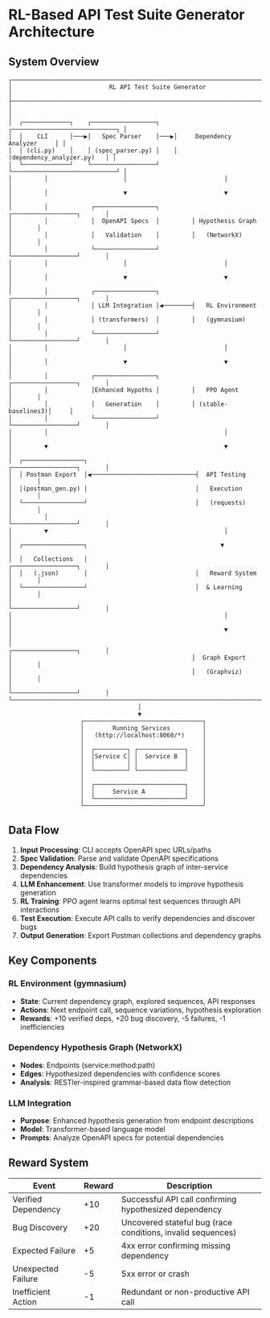 # RL-Based API Test Suite Generator Architecture

## System Overview

```
┌─────────────────────────────────────────────────────────────────────────────┐
│                           RL API Test Suite Generator                       │
├─────────────────────────────────────────────────────────────────────────────┤
│                                                                             │
│  ┌─────────────┐    ┌──────────────────┐    ┌─────────────────────────────┐ │
│  │    CLI      │───▶│   Spec Parser    │───▶│     Dependency Analyzer     │ │
│  │ (cli.py)    │    │ (spec_parser.py) │    │  (dependency_analyzer.py)   │ │
│  └─────────────┘    └──────────────────┘    └─────────────────────────────┘ │
│         │                     │                           │                 │
│         │                     ▼                           ▼                 │
│         │            ┌─────────────────┐         ┌──────────────────┐       │
│         │            │  OpenAPI Specs  │         │ Hypothesis Graph │       │
│         │            │   Validation    │         │   (NetworkX)     │       │
│         │            └─────────────────┘         └──────────────────┘       │
│         │                     │                           │                 │
│         │                     ▼                           ▼                 │
│         │            ┌─────────────────┐         ┌──────────────────┐       │
│         │            │ LLM Integration │◀────────┤   RL Environment │       │
│         │            │ (transformers)  │         │   (gymnasium)    │       │
│         │            └─────────────────┘         └──────────────────┘       │
│         │                     │                           │                 │
│         │                     ▼                           ▼                 │
│         │            ┌─────────────────┐         ┌──────────────────┐       │
│         │            │Enhanced Hypoths │         │   PPO Agent      │       │
│         │            │   Generation    │         │ (stable-baselines3)│     │
│         │            └─────────────────┘         └──────────────────┘       │
│         │                                                 │                 │
│         ▼                                                 ▼                 │
│  ┌─────────────────┐                              ┌──────────────────┐       │
│  │ Postman Export  │◀─────────────────────────────┤  API Testing     │       │
│  │(postman_gen.py) │                              │   Execution      │       │
│  └─────────────────┘                              │   (requests)     │       │
│         │                                         └──────────────────┘       │
│         ▼                                                 │                 │
│  ┌─────────────────┐                                     ▼                 │
│  │   Collections   │                              ┌──────────────────┐       │
│  │   (.json)       │                              │   Reward System  │       │
│  └─────────────────┘                              │  & Learning      │       │
│                                                   └──────────────────┘       │
│                                                           │                 │
│                                                           ▼                 │
│                                                  ┌──────────────────┐       │
│                                                  │  Graph Export    │       │
│                                                  │   (Graphviz)     │       │
│                                                  └──────────────────┘       │
└─────────────────────────────────────────────────────────────────────────────┘
                                    │
                                    ▼
                    ┌─────────────────────────────────┐
                    │        Running Services         │
                    │   (http://localhost:8060/*)     │
                    │                                 │
                    │  ┌─────────┐ ┌─────────────┐    │
                    │  │Service C│ │  Service B  │    │
                    │  │         │ │             │    │
                    │  └─────────┘ └─────────────┘    │
                    │                                 │
                    │  ┌─────────────────────────┐    │
                    │  │     Service A           │    │
                    │  └─────────────────────────┘    │
                    └─────────────────────────────────┘
```

## Data Flow

1. **Input Processing**: CLI accepts OpenAPI spec URLs/paths
2. **Spec Validation**: Parse and validate OpenAPI specifications
3. **Dependency Analysis**: Build hypothesis graph of inter-service dependencies
4. **LLM Enhancement**: Use transformer models to improve hypothesis generation
5. **RL Training**: PPO agent learns optimal test sequences through API interactions
6. **Test Execution**: Execute API calls to verify dependencies and discover bugs
7. **Output Generation**: Export Postman collections and dependency graphs

## Key Components

### RL Environment (gymnasium)
- **State**: Current dependency graph, explored sequences, API responses
- **Actions**: Next endpoint call, sequence variations, hypothesis exploration
- **Rewards**: +10 verified deps, +20 bug discovery, -5 failures, -1 inefficiencies

### Dependency Hypothesis Graph (NetworkX)
- **Nodes**: Endpoints (service:method:path)
- **Edges**: Hypothesized dependencies with confidence scores
- **Analysis**: RESTler-inspired grammar-based data flow detection

### LLM Integration
- **Purpose**: Enhanced hypothesis generation from endpoint descriptions
- **Model**: Transformer-based language model
- **Prompts**: Analyze OpenAPI specs for potential dependencies

## Reward System

| Event | Reward | Description |
|-------|--------|-------------|
| Verified Dependency | +10 | Successful API call confirming hypothesized dependency |
| Bug Discovery | +20 | Uncovered stateful bug (race conditions, invalid sequences) |
| Expected Failure | +5 | 4xx error confirming missing dependency |
| Unexpected Failure | -5 | 5xx error or crash |
| Inefficient Action | -1 | Redundant or non-productive API call | 